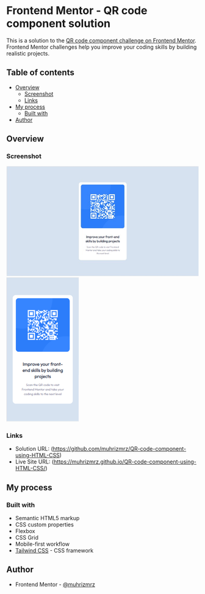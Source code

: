 # Frontend Mentor - QR code component solution

This is a solution to the [QR code component challenge on Frontend Mentor](https://www.frontendmentor.io/challenges/qr-code-component-iux_sIO_H). Frontend Mentor challenges help you improve your coding skills by building realistic projects. 

## Table of contents

- [Overview](#overview)
  - [Screenshot](#screenshot)
  - [Links](#links)
- [My process](#my-process)
  - [Built with](#built-with)
- [Author](#author)


## Overview

### Screenshot

![](./Desktop-design.jpg)
![](./Mobile-design.png)


### Links

- Solution URL: (https://github.com/muhrizmrz/QR-code-component-using-HTML-CSS)
- Live Site URL: (https://muhrizmrz.github.io/QR-code-component-using-HTML-CSS/)

## My process

### Built with

- Semantic HTML5 markup
- CSS custom properties
- Flexbox
- CSS Grid
- Mobile-first workflow
- [Tailwind CSS](https://tailwindcss.com/) - CSS framework


## Author

- Frontend Mentor - [@muhrizmrz](https://www.frontendmentor.io/profile/muhrizmrz)

